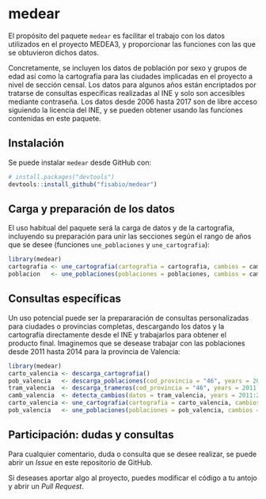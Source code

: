
medear
======

El propósito del paquete `medear` es facilitar el trabajo con los datos utilizados en el proyecto MEDEA3, y proporcionar las funciones con las que se obtuvieron dichos datos.

Concretamente, se incluyen los datos de población por sexo y grupos de edad así como la cartografía para las ciudades implicadas en el proyecto a nivel de sección censal. Los datos para algunos años están encriptados por tratarse de consultas específicas realizadas al INE y solo son accesibles mediante contraseña. Los datos desde 2006 hasta 2017 son de libre acceso siguiendo la licencia del INE, y se pueden obtener usando las funciones contenidas en este paquete.

Instalación
-----------

Se puede instalar `medear` desde GitHub con:

``` r
# install.packages("devtools")
devtools::install_github("fisabio/medear")
```

Carga y preparación de los datos
--------------------------------

El uso habitual del paquete será la carga de datos y de la cartografia, incluyendo su preparación para unir las secciones según el rango de años que se desee (funciones `une_poblaciones` y `une_cartografia`):

``` r
library(medear)
cartografia <- une_cartografia(cartografia = cartografia, cambios = cambios, years = 2008:2016)
poblacion   <- une_poblaciones(poblaciones = poblaciones, cambios = cambios, years = 2008:2016)
```

Consultas específicas
---------------------

Un uso potencial puede ser la prepararación de consultas personalizadas para ciudades o provincias completas, descargando los datos y la cartografía directamente desde el INE y trabajarlos para obtener el producto final. Imaginemos que se desease trabajar con las poblaciones desde 2011 hasta 2014 para la provincia de Valencia:

``` r
library(medear)
carto_valencia <- descarga_cartografia()
pob_valencia   <- descarga_poblaciones(cod_provincia = "46", years = 2011:2014, descarga = TRUE)
tram_valencia  <- descarga_trameros(cod_provincia = "46", years = 2011:2014, descarga = TRUE)
camb_valencia  <- detecta_cambios(datos = tram_valencia, years = 2011:2014)
carto_valencia <- une_cartografia(cartografia = carto_valencia, cambios = camb_valencia, years = 2008:2016)
pob_valencia   <- une_poblaciones(poblaciones = pob_valencia, cambios = camb_valencia, years = 2008:2016)
```

Participación: dudas y consultas
--------------------------------

Para cualquier comentario, duda o consulta que se desee realizar, se puede abrir un *Issue* en este repositorio de GitHub.

Si deseases aportar algo al proyecto, puedes modificar el código a tu antojo y abrir un *Pull Request*.
